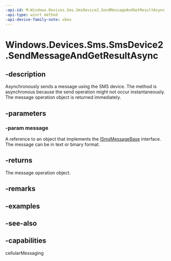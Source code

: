 ```yaml
---
-api-id: M:Windows.Devices.Sms.SmsDevice2.SendMessageAndGetResultAsync(Windows.Devices.Sms.ISmsMessageBase)
-api-type: winrt method
-api-device-family-note: xbox
---
```


<!-- Method syntax
public Windows.Foundation.IAsyncOperation<Windows.Devices.Sms.SmsSendMessageResult> SendMessageAndGetResultAsync(Windows.Devices.Sms.ISmsMessageBase message)
-->

# Windows.Devices.Sms.SmsDevice2.SendMessageAndGetResultAsync

## -description
Asynchronously sends a message using the SMS device. The method is asynchronous because the send operation might not occur instantaneously. The message operation object is returned immediately.

## -parameters
### -param message
A reference to an object that implements the [ISmsMessageBase](ismsmessagebase.md) interface. The message can be in text or binary format.

## -returns
The message operation object.

## -remarks

## -examples

## -see-also


## -capabilities
cellularMessaging
